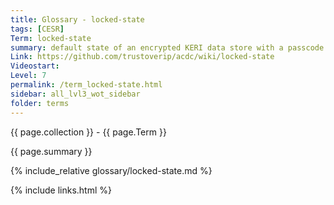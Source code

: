 ```yaml
---
title: Glossary - locked-state
tags: [CESR]
Term: locked-state
summary: default state of an encrypted KERI data store with a passcode
Link: https://github.com/trustoverip/acdc/wiki/locked-state
Videostart: 
Level: 7
permalink: /term_locked-state.html
sidebar: all_lvl3_wot_sidebar
folder: terms
---
```


{{ page.collection }} - {{ page.Term }}

   {{ page.summary }}

{% include_relative glossary/locked-state.md %}

 {% include links.html %} 
